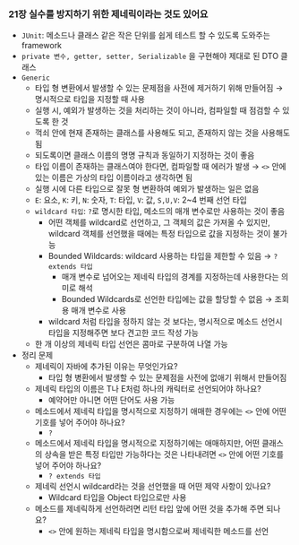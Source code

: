### 21장 실수를 방지하기 위한 제네릭이라는 것도 있어요

- `JUnit`: 메소드나 클래스 같은 작은 단위를 쉽게 테스트 할 수 있도록 도와주는 framework
- `private 변수, getter, setter, Serializable` 을 구현해야 제대로 된 DTO 클래스
- `Generic`
    - 타입 형 변환에서 발생할 수 있는 문제점을 사전에 제거하기 위해 만들어짐 → 명시적으로 타입을 지정할 때 사용
    - 실행 시, 예외가 발생하는 것을 처리하는 것이 아니라, 컴파일할 때 점검할 수 있도록 한 것
    - 꺽쇠 안에 현재 존재하는 클래스를 사용해도 되고, 존재하지 않는 것을 사용해도 됨
    - 되도록이면 클래스 이름의 명명 규칙과 동일하기 지정하는 것이 좋음
    - 타입 이름이 존재하는 클래스여야 한다면, 컴파일할 때 에러가 발생 → `<>` 안에 있는 이름은 가상의 타입 이름이라고 생각하면 됨
    - 실행 시에 다른 타입으로 잘못 형 변환하여 예외가 발생하는 일은 없음
    - `E`: 요소, `K`: 키, `N`: 숫자, `T`: 타입, `V`: 값, `S,U,V`: 2~4 번째 선언 타입
    - `wildcard 타입`: `?`로 명시한 타입, 메소드의 매개 변수로만 사용하는 것이 좋음
        - 어떤 객체를 wildcard로 선언하고, 그 객체의 값은 가져올 수 있지만, wildcard 객체를 선언했을 때에는 특정 타입으로 값을 지정하는 것이 불가능
        - Bounded Wildcards: wildcard 사용하는 타입을 제한할 수 있음 → `? extends 타입`
            - 매개 변수로 넘어오는 제네릭 타입의 경계를 지정하는데 사용한다는 의미로 해석
            - Bounded Wildcards로 선언한 타입에는 값을 할당할 수 없음 → 조회용 매개 변수로 사용
        - wildcard 처럼 타입을 정하지 않는 것 보다는, 명시적으로 메소드 선언시 타입을 지정해주면 보다 견고한 코드 작성 가능
    - 한 개 이상의 제네릭 타입 선언은 콤마로 구분하여 나열 가능
- 정리 문제
    - 제네릭이 자바에 추가된 이유는 무엇인가요?
        - 타입 형 병환에서 발생할 수 있는 문제점을 사전에 없애기 위해서 만들어짐
    - 제네릭 타입의 이름은 T나 E처럼 하나의 캐릭터로 선언되어야 하나요?
        - 예약어만 아니면 어떤 단어도 사용 가능
    - 메소드에서 제네릭 타입을 명시적으로 지정하기 애매한 경우에는 `<>` 안에 어떤 기호를 넣어 주어야 하나요?
        - `?`
    - 메소드에서 제네릭 타입을 명시적으로 지정하기에는 애매하지만, 어떤 클래스의 상속을 받은 특정 타입만 가능하다는 것은 나타내려면 `<>` 안에 어떤 기호를 넣어 주어야 하나요?
        - `? extends 타입`
    - 제네릭 선언시 wildcard라는 것을 선언했을 때 어떤 제약 사항이 있나요?
        - Wildcard 타입을 Object 타입으로만 사용
    - 메소드를 제네릭하게 선언하려면 리턴 타입 앞에 어떤 것을 추가해 주면 되나요?
        - `<>` 안에 원하는 제네릭 타입을 명시함으로써 제네릭한 메소드를 선언